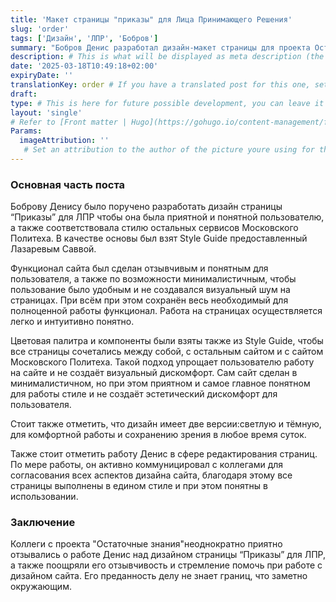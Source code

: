 ```yaml
---
title: 'Макет страницы "приказы" для Лица Принимающего Решения'
slug: 'order'
tags: ['Дизайн', 'ЛПР', 'Бобров']
summary: "Бобров Денис разработал дизайн-макет страницы для проекта Остаточные Знания, а именно макет Приказов для роли, принимающей решения. Макет имеет все нужные функции, включая быстрый просмотр приказов, их редактирование и добавление. Пользователь может посмотреть все приказы менее, чем за минуту! Подробнее о функционале страницы, а также её разработке можно прочитать в посте." # This is what will be displayed as summary for the post (the theme will automatically generate one from the content you write in the post if left empty)
description: # This is what will be displayed as meta description (the theme will automatically grab it from summary if left empty)
date: '2025-03-18T10:49:18+02:00'
expiryDate: ''
translationKey: order # If you have a translated post for this one, set the same translationKey to have the translation displayed
draft:
type: # This is here for future possible development, you can leave it blank
layout: 'single'
# Refer to [Front matter | Hugo](https://gohugo.io/content-management/front-matter/)
Params:
  imageAttribution: ''
   # Set an attribution to the author of the picture youre using for the post
---
```


### Основная часть поста

Боброву Денису было поручено разработать дизайн страницы “Приказы” для ЛПР чтобы она была приятной и понятной пользователю, а также соответствовала стилю остальных сервисов Московского Политеха. В качестве основы был взят Style Guide предоставленный Лазаревым Саввой.
 
Функционал сайта был сделан отзывчивым и понятным для пользователя, а также по возможности минималистичным, чтобы пользование было удобным и не создавался визуальный шум на страницах. При всём при этом сохранён весь необходимый для полноценной работы функционал. Работа на страницах осуществляется легко и интуитивно понятно.
 
Цветовая палитра и компоненты были взяты также из Style Guide, чтобы все страницы сочетались между собой, с остальным сайтом и с сайтом Московского Политеха. Такой подход упрощает пользователю работу на сайте и не создаёт визуальный дискомфорт. Сам сайт сделан в минималистичном, но при этом приятном и самое главное понятном для работы стиле и не создаёт эстетический дискомфорт для пользователя.

Стоит также отметить, что дизайн имеет две версии:светлую и тёмную, для комфортной работы и сохранению зрения в любое время суток.

Также стоит отметить работу Денис в сфере редактирования страниц. По мере работы, он активно коммуницировал с коллегами для согласования всех аспектов дизайна сайта, благодаря этому все страницы выполнены в едином стиле и при этом понятны в использовании.
 
### Заключение

Коллеги с проекта "Остаточные знания"неоднократно приятно отзывались о работе Денис над дизайном страницы “Приказы” для ЛПР, а также поощряли его отзывчивость и стремление помочь при работе с дизайном сайта. Его преданность делу не знает границ, что заметно окружающим.

